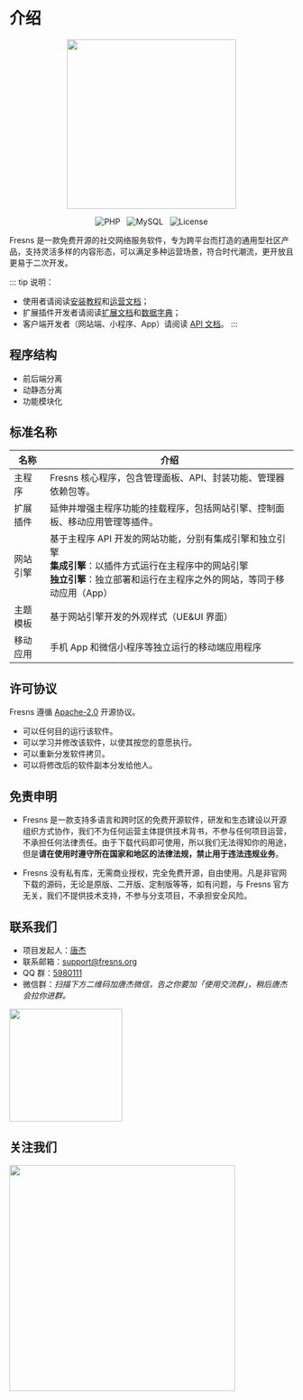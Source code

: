 # 介绍

<p align="center"><img src="https://cdn.fresns.cn/wiki/images/logo.png" width="300"></p>

<p align="center">
<img src="https://img.shields.io/badge/PHP-%5E8.0-green" alt="PHP" style="display:inline">
<img src="https://img.shields.io/badge/MySQL-%5E5.7%7C%5E8.0-orange" alt="MySQL" style="display:inline;margin:0 8px">
<img src="https://img.shields.io/badge/License-Apache--2.0-blue" alt="License" style="display:inline">
</p>

Fresns 是一款免费开源的社交网络服务软件，专为跨平台而打造的通用型社区产品，支持灵活多样的内容形态，可以满足多种运营场景，符合时代潮流，更开放且更易于二次开发。

::: tip 说明：
- 使用者请阅读[安装教程](install.md)和[运营文档](operating.md)；
- 扩展插件开发者请阅读[扩展文档](../extensions/)和[数据字典](../database/)；
- 客户端开发者（网站端、小程序、App）请阅读 [API 文档](../api/)。
:::

## 程序结构

- 前后端分离
- 动静态分离
- 功能模块化

## 标准名称

| 名称 | 介绍 |
| --- | --- |
| 主程序 | Fresns 核心程序，包含管理面板、API、封装功能、管理器依赖包等。 |
| 扩展插件 | 延伸并增强主程序功能的挂载程序，包括网站引擎、控制面板、移动应用管理等插件。 |
| 网站引擎 | 基于主程序 API 开发的网站功能，分别有集成引擎和独立引擎<br>**集成引擎**：以插件方式运行在主程序中的网站引擎<br>**独立引擎**：独立部署和运行在主程序之外的网站，等同于移动应用（App） |
| 主题模板 | 基于网站引擎开发的外观样式（UE&UI 界面） |
| 移动应用 | 手机 App 和微信小程序等独立运行的移动端应用程序 |

## 许可协议

Fresns 遵循 [Apache-2.0](https://github.com/fresns/fresns/blob/main/LICENSE) 开源协议。

- 可以任何目的运行该软件。
- 可以学习并修改该软件，以使其按您的意愿执行。
- 可以重新分发软件拷贝。
- 可以将修改后的软件副本分发给他人。

## 免责申明

- Fresns 是一款支持多语言和跨时区的免费开源软件，研发和生态建设以开源组织方式协作，我们不为任何运营主体提供技术背书，不参与任何项目运营，不承担任何法律责任。由于下载代码即可使用，所以我们无法得知你的用途，但是**请在使用时遵守所在国家和地区的法律法规，禁止用于违法违规业务**。

- Fresns 没有私有库，无需商业授权，完全免费开源，自由使用。凡是非官网下载的源码，无论是原版、二开版、定制版等等，如有问题，与 Fresns 官方无关，我们不提供技术支持，不参与分支项目，不承担安全风险。

## 联系我们

- 项目发起人：[唐杰](https://tangjie.me/about)
- 联系邮箱：[support@fresns.org](mailto:support@fresns.org)
- QQ 群：[5980111](https://qm.qq.com/cgi-bin/qm/qr?k=R2pfcPUd4Nyc87AKdkuHP9yJ0MhddUaz&jump_from=webapi)
- 微信群：*扫描下方二维码加唐杰微信，告之你要加「使用交流群」，稍后唐杰会拉你进群。*

<img src="https://cdn.fresns.cn/wiki/images/wechat.jpg" width="200">

## 关注我们

<img src="https://cdn.fresns.cn/wiki/images/wechat-mp.png" width="400">
